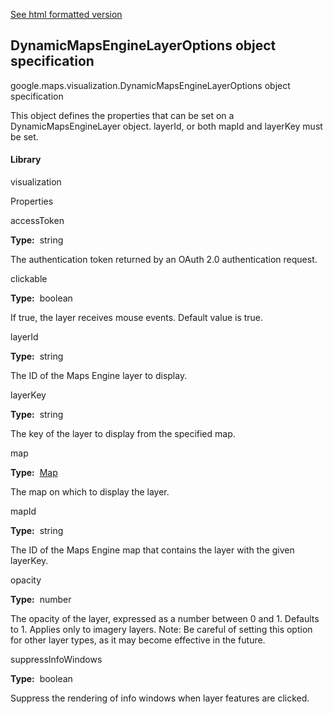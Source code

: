 [See html formatted version](https://huasofoundries.github.io/google-maps-documentation/DynamicMapsEngineLayerOptions.html)


DynamicMapsEngineLayerOptions object specification
--------------------------------------------------

google.maps.visualization.DynamicMapsEngineLayerOptions object specification

This object defines the properties that can be set on a DynamicMapsEngineLayer object. layerId, or both mapId and layerKey must be set.

#### Library

visualization

Properties

accessToken

**Type:**  string

The authentication token returned by an OAuth 2.0 authentication request.

clickable

**Type:**  boolean

If true, the layer receives mouse events. Default value is true.

layerId

**Type:**  string

The ID of the Maps Engine layer to display.

layerKey

**Type:**  string

The key of the layer to display from the specified map.

map

**Type:**  [Map](https://github.com/amenadiel/google-maps-documentation/blob/master/docs/Map.md)

The map on which to display the layer.

mapId

**Type:**  string

The ID of the Maps Engine map that contains the layer with the given layerKey.

opacity

**Type:**  number

The opacity of the layer, expressed as a number between 0 and 1. Defaults to 1. Applies only to imagery layers. Note: Be careful of setting this option for other layer types, as it may become effective in the future.

suppressInfoWindows

**Type:**  boolean

Suppress the rendering of info windows when layer features are clicked.